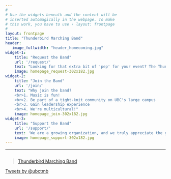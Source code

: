 ```yaml
---
#
# Use the widgets beneath and the content will be
# inserted automagically in the webpage. To make
# this work, you have to use › layout: frontpage
#
layout: frontpage
title: "Thunderbird Marching Band"
header:
   image_fullwidth: "header_homecoming.jpg"
widget-1:
    title: "Request the Band"
    url: '/request/'
    text: "Looking for that extra bit of 'pep' for your event? The Thunderbird Marching Band is just what you need! We perform nearly everywhere, no sound system needed, and our large setlist means we'll play something for everyone to enjoy."
    image: homepage_request-302x182.jpg
widget-2:
    title: "Join the Band"
    url: '/join/'
    text: "Why join the band?
    <br>1. Music is fun!
    <br>2. Be part of a tight-knit community on UBC's large campus
    <br>3. Gain leadership experience
    <br>4. We're multicultural!"
    image: homepage_join-302x182.jpg
widget-3:
    title: "Support the Band"
    url: '/support/'
    text: 'We are a growing organization, and we truly appreciate the generous contributions of our supporters. Donations to the band allow us to purchase additional instruments and equipment, allowing <em>all</em> students the opportunity to perform.'
    image: homepage_support-302x182.jpg
---
```

<div id="fb-root"></div>
<script>(function(d, s, id) {
  var js, fjs = d.getElementsByTagName(s)[0];
  if (d.getElementById(id)) return;
  js = d.createElement(s); js.id = id;
  js.src = "//connect.facebook.net/en_GB/sdk.js#xfbml=1&version=v2.3";
  fjs.parentNode.insertBefore(js, fjs);
}(document, 'script', 'facebook-jssdk'));</script>

<hr>

<div class="row">
  <div class="medium-6 columns">
  <div class="fb-page" data-href="https://www.facebook.com/ubctmb" data-width="500" data-hide-cover="false" data-show-facepile="true" data-show-posts="true"><div class="fb-xfbml-parse-ignore"><blockquote cite="https://www.facebook.com/ubctmb"><a href="https://www.facebook.com/ubctmb">Thunderbird Marching Band</a></blockquote></div></div>
  </div>
  <div class="medium-6 columns"><a class="twitter-timeline" href="https://twitter.com/ubctmb" data-widget-id="587828624029384704">Tweets by @ubctmb</a>
<script>!function(d,s,id){var js,fjs=d.getElementsByTagName(s)[0],p=/^http:/.test(d.location)?'http':'https';if(!d.getElementById(id)){js=d.createElement(s);js.id=id;js.src=p+"://platform.twitter.com/widgets.js";fjs.parentNode.insertBefore(js,fjs);}}(document,"script","twitter-wjs");</script>
</div>
</div>
